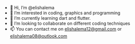 - 👋 Hi, I’m @elishalema
- 👀 I’m interested in coding, graphics and programming
- 🌱 I’m currently learning dart and flutter.
- 💞️ I’m looking to collaborate on different coding techniques
- 📫 You can contact me on elishalema12@gmail.com or elishalema08@outlook.com

<!---
KingLema/KingLema is a ✨ special ✨ repository because its `README.md` (this file) appears on your GitHub profile.
You can click the Preview link to take a look at your changes.
--->
